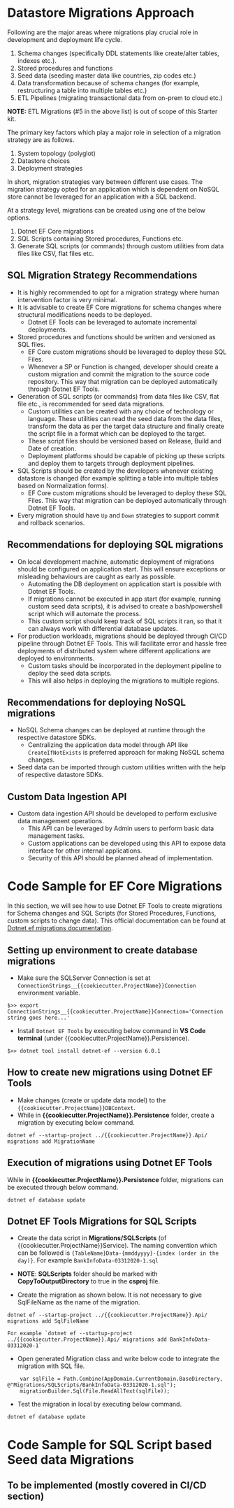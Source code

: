 # Datastore Migrations Approach
Following are the major areas where migrations play crucial role in development and deployment life cycle.
1. Schema changes (specifically DDL statements like create/alter tables, indexes etc.).
2. Stored procedures and functions
3. Seed data (seeding master data like countries, zip codes etc.)
4. Data transformation because of schema changes (for example, restructuring a table into multiple tables etc.)
5. ETL Pipelines (migrating transactional data from on-prem to cloud etc.)

**NOTE:** ETL Migrations (#5 in the above list) is out of scope of this Starter kit.

The primary key factors which play a major role in selection of a migration strategy are as follows.
1. System topology (polyglot)
2. Datastore choices
3. Deployment strategies

In short, migration strategies vary between different use cases. The migration strategy opted for an application which is dependent on NoSQL store cannot be leveraged for an application with a SQL backend.

At a strategy level, migrations can be created using one of the below options.
1. Dotnet EF Core migrations
2. SQL Scripts containing Stored procedures, Functions etc.
2. Generate SQL scripts (or commands) through custom utilities from data files like CSV, flat files etc.

## SQL Migration Strategy Recommendations
- It is highly recommended to opt for a migration strategy where human intervention factor is very minimal. 
- It is advisable to create EF Core migrations for schema changes where structural modifications needs to be deployed.
    - Dotnet EF Tools can be leveraged to automate incremental deployments.
- Stored procedures and functions should be written and versioned as SQL files. 
    - EF Core custom migrations should be leveraged to deploy these SQL Files. 
    - Whenever a SP or Function is changed, developer should create a custom migration and commit the migration to the source code repository. This way that migration can be deployed automatically through Dotnet EF Tools.
- Generation of SQL scripts (or commands) from data files like CSV, flat file etc., is recommended for seed data migrations.
    - Custom utilities can be created with any choice of technology or language. These utilities can read the seed data from the data files, transform the data as per the target data structure and finally create the script file in a format which can be deployed to the target.
    - These script files should be versioned based on Release, Build and Date of creation.
    - Deployment platforms should be capable of picking up these scripts and deploy them to targets through deployment pipelines.
- SQL Scripts should be created by the developers whenever existing datastore is changed (for example splitting a table into multiple tables based on Normalization forms).
    - EF Core custom migrations should be leveraged to deploy these SQL Files. This way that migration can be deployed automatically through Dotnet EF Tools.
- Every migration should have `Up` and `Down` strategies to support commit and rollback scenarios.

## Recommendations for deploying SQL migrations
- On local development machine, automatic deployment of migrations should be configured on application start. This will ensure exceptions or misleading behaviours are caught as early as possible. 
    - Automating the DB deployment on application start is possible with Dotnet EF Tools. 
    - If migrations cannot be executed in app start (for example, running custom seed data scripts), it is advised to create a bash/powershell script which will automate the process.
    - This custom script should keep track of SQL scripts it ran, so that it can always work with differential database updates. 
- For production workloads, migrations should be deployed through CI/CD pipeline through Dotnet EF Tools. This will facilitate error and hassle free deployments of distributed system where different applications are deployed to environments. 
    - Custom tasks should be incorporated in the deployment pipeline to deploy the seed data scripts.
    - This will also helps in deploying the migrations to multiple regions.

## Recommendations for deploying NoSQL migrations
- NoSQL Schema changes can be deployed at runtime through the respective datastore SDKs.
    - Centralizing the application data model through API like `CreateIfNotExists` is preferred approach for making NoSQL schema changes.
- Seed data can be imported through custom utilities written with the help of respective datastore SDKs.

## Custom Data Ingestion API
- Custom data ingestion API should be developed to perform exclusive data management operations.
    - This API can be leveraged by Admin users to perform basic data management tasks.
    - Custom applications can be developed using this API to expose data interface for other internal applications.
    - Security of this API should be planned ahead of implementation.

# Code Sample for EF Core Migrations 
 In this section, we will see how to use Dotnet EF Tools to create migrations for Schema changes and SQL Scripts (for Stored Procedures, Functions, custom scripts to change data). This official documentation can be found at [Dotnet ef migrations documentation](https://docs.microsoft.com/en-us/ef/core/managing-schemas/migrations/?tabs=dotnet-core-cli).

## Setting up environment to create database migrations
- Make sure the SQLServer Connection is set at `ConnectionStrings__{{cookiecutter.ProjectName}}Connection` environment variable.
```
$>> export ConnectionStrings__{{cookiecutter.ProjectName}}Connection='Connection string goes here...'
```

- Install `Dotnet EF Tools` by executing below command in **VS Code terminal** (under {{cookiecutter.ProjectName}}.Persistence).
```
$>> dotnet tool install dotnet-ef --version 6.0.1
```

## How to create new migrations using Dotnet EF Tools

- Make changes (create or update data model) to the `{{cookiecutter.ProjectName}}DBContext`. 
- While in **{{cookiecutter.ProjectName}}.Persistence** folder, create a migration by executing below command.

```
dotnet ef --startup-project ../{{cookiecutter.ProjectName}}.Api/ migrations add MigrationName
```

## Execution of migrations using Dotnet EF Tools
While in **{{cookiecutter.ProjectName}}.Persistence** folder, migrations can be executed through below command.

```
dotnet ef database update
```

## Dotnet EF Tools Migrations for SQL Scripts
- Create the data script in **Migrations/SQLScripts** (of {{cookiecutter.ProjectName}}Service). The naming convention which can be followed is `{TableName}Data-{mmddyyyy}-{index (order in the day)}`. For example `BankInfoData-03312020-1.sql`

- **NOTE**: **SQLScripts** folder should be marked with **CopyToOutputDirectory** to true in the **csproj** file.

- Create the migration as shown below. It is not necessary to give SqlFileName as the name of the migration. 
```
dotnet ef --startup-project ../{{cookiecutter.ProjectName}}.Api/ migrations add SqlFileName

For example `dotnet ef --startup-project ../{{cookiecutter.ProjectName}}.Api/ migrations add BankInfoData-03312020-1`
```

- Open generated Migration class and write below code to integrate the migration with SQL file.
```
    var sqlFile = Path.Combine(AppDomain.CurrentDomain.BaseDirectory, @"Migrations/SQLScripts/BankInfoData-03312020-1.sql"); 
    migrationBuilder.Sql(File.ReadAllText(sqlFile));
```

- Test the migration in local by executing below command.
```
dotnet ef database update
```

# Code Sample for SQL Script based Seed data Migrations 

## To be implemented (mostly covered in CI/CD section)